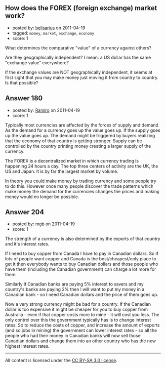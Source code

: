## How does the FOREX (foreign exchange) market work?

- posted by: [belisarius](https://stackexchange.com/users/-1/27-belisarius) on 2011-04-19
- tagged: `money`, `market`, `exchange`, `economy`
- score: 1

What determines the comparative "value" of a currency against others?  

Are they geographically independent? I mean: a US dollar has the same "exchange value" everywhere?  

If the exchange values are NOT geographically independent, it seems at first sight that you may make money just moving it from country to country. Is that possible?


## Answer 180

- posted by: [Ramiro](https://stackexchange.com/users/-1/9-ramiro) on 2011-04-19
- score: 1

Typically most currencies are affected by the forces of supply and demand. As the demand for a currency goes up the value goes up. If the supply goes up the value goes up. The demand might be triggered by buyers realizing that the economy of that country is getting stronger. Supply can be controlled by the country printing money creating a larger supply of the currency. 

The FOREX is a decentralized market in which currency trading is happening 24 hours a day. The top three centers of activity are the UK, the US and Japan. It is by far the largest market by volume. 

In theory you could make money by trading currency and some people try to do this. However once many people discover the trade patterns which make money the demand for the currencies changes the prices and making money would no longer be possible.


## Answer 204

- posted by: [mgb](https://stackexchange.com/users/-1/15-mgb) on 2011-04-19
- score: 1

The strength of a currency is also determined by the exports of that country and it's interest rates.

If I need to buy copper from Canada I have to pay in Canadian dollars. So if lots of people want copper and Canada is the best/cheapest/only place to get it then everybody wants to buy Canadian dollars and those people who have them (including the Canadian government) can charge a lot more for them.

Similarly if Canadian banks are paying 5% interest to savers and my country's banks are paying 2% then I will want to put my money in a Canadian bank - so I need Canadian dollars and the price of them goes up. 

Now a very strong currency might be bad for a country. If the Canadian dollar is too expensive it might be cheaper for you to buy copper from Australia - even if that copper costs more to mine - it will cost you less. The only control over this the government typically has is to change interest rates. So to reduce the costs of copper, and increase the amount of exports (and so jobs in mining) the government can lower interest rates - so all the people who had their money in Canadian banks will now sell those Canadian dollars and change them into an other country who has the new highest interest rates.






---

All content is licensed under the [CC BY-SA 3.0 license](https://creativecommons.org/licenses/by-sa/3.0/).
